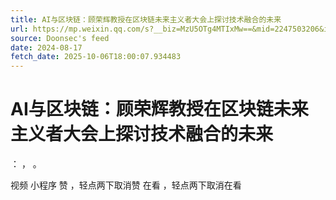 ```yaml
---
title: AI与区块链：顾荣辉教授在区块链未来主义者大会上探讨技术融合的未来
url: https://mp.weixin.qq.com/s?__biz=MzU5OTg4MTIxMw==&mid=2247503206&idx=1&sn=37f191c5f909e13dd9f7ee7274dbb8f6
source: Doonsec's feed
date: 2024-08-17
fetch_date: 2025-10-06T18:00:07.934483
---
```


# AI与区块链：顾荣辉教授在区块链未来主义者大会上探讨技术融合的未来

：
，
。

视频
小程序
赞
，轻点两下取消赞
在看
，轻点两下取消在看